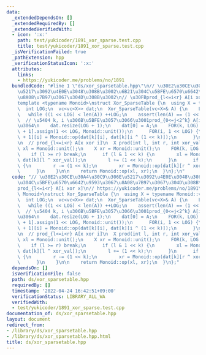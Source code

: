 ```yaml
---
data:
  _extendedDependsOn: []
  _extendedRequiredBy: []
  _extendedVerifiedWith:
  - icon: ':x:'
    path: test/yukicoder/1891_xor_sparse.test.cpp
    title: test/yukicoder/1891_xor_sparse.test.cpp
  _isVerificationFailed: true
  _pathExtension: hpp
  _verificationStatusIcon: ':x:'
  attributes:
    links:
    - https://yukicoder.me/problems/no/1891
  bundledCode: "#line 1 \"ds/xor_sparsetable.hpp\"\n// \u30E2\u30CE\u30A4\u30C9\u306E\
    \u5217\u3092\u4E0E\u3048\u308B\u3002\u6B21\u304C\u5BFE\u6570\u6642\u9593\u3067\
    \u8A08\u7B97\u3067\u304D\u308B\u3002\n// \u30FBprod_{l<=i<r} A[i xor x]\n// https://yukicoder.me/problems/no/1891\n\
    template <typename Monoid>\nstruct Xor_SparseTable {\n  using X = typename Monoid::value_type;\n\
    \  int LOG;\n  vc<vc<X>> dat;\n  Xor_SparseTable(vc<X>& A) {\n    LOG = 0;\n \
    \   while ((1 << LOG) < len(A)) ++LOG;\n    assert(len(A) == (1 << LOG));\n  \
    \  // \u5404 k, i \u306B\u5BFE\u3057\u3066\u3001prod_{0<=j<2^k} A[i^j] \u3092\u6301\
    \u3064\n    dat.resize(LOG + 1);\n    dat[0] = A;\n    FOR(k, LOG) {\n      dat[k\
    \ + 1].assign(1 << LOG, Monoid::unit());\n      FOR(i, 1 << LOG) {\n        dat[k\
    \ + 1][i] = Monoid::op(dat[k][i], dat[k][i ^ (1 << k)]);\n      }\n    }\n  }\n\
    \n  // prod_{l<=i<r} A[x xor i]\n  X prod(int l, int r, int xor_val) {\n    X\
    \ xl = Monoid::unit();\n    X xr = Monoid::unit();\n    FOR(k, LOG + 1) {\n  \
    \    if (l >= r) break;\n      if (l & 1 << k) {\n        xl = Monoid::op(xl,\
    \ dat[k][l ^ xor_val]);\n        l += (1 << k);\n      }\n      if (r & 1 << k)\
    \ {\n        r -= (1 << k);\n        xr = Monoid::op(dat[k][r ^ xor_val], xr);\n\
    \      }\n    }\n\n    return Monoid::op(xl, xr);\n  }\n};\n"
  code: "// \u30E2\u30CE\u30A4\u30C9\u306E\u5217\u3092\u4E0E\u3048\u308B\u3002\u6B21\
    \u304C\u5BFE\u6570\u6642\u9593\u3067\u8A08\u7B97\u3067\u304D\u308B\u3002\n// \u30FB\
    prod_{l<=i<r} A[i xor x]\n// https://yukicoder.me/problems/no/1891\ntemplate <typename\
    \ Monoid>\nstruct Xor_SparseTable {\n  using X = typename Monoid::value_type;\n\
    \  int LOG;\n  vc<vc<X>> dat;\n  Xor_SparseTable(vc<X>& A) {\n    LOG = 0;\n \
    \   while ((1 << LOG) < len(A)) ++LOG;\n    assert(len(A) == (1 << LOG));\n  \
    \  // \u5404 k, i \u306B\u5BFE\u3057\u3066\u3001prod_{0<=j<2^k} A[i^j] \u3092\u6301\
    \u3064\n    dat.resize(LOG + 1);\n    dat[0] = A;\n    FOR(k, LOG) {\n      dat[k\
    \ + 1].assign(1 << LOG, Monoid::unit());\n      FOR(i, 1 << LOG) {\n        dat[k\
    \ + 1][i] = Monoid::op(dat[k][i], dat[k][i ^ (1 << k)]);\n      }\n    }\n  }\n\
    \n  // prod_{l<=i<r} A[x xor i]\n  X prod(int l, int r, int xor_val) {\n    X\
    \ xl = Monoid::unit();\n    X xr = Monoid::unit();\n    FOR(k, LOG + 1) {\n  \
    \    if (l >= r) break;\n      if (l & 1 << k) {\n        xl = Monoid::op(xl,\
    \ dat[k][l ^ xor_val]);\n        l += (1 << k);\n      }\n      if (r & 1 << k)\
    \ {\n        r -= (1 << k);\n        xr = Monoid::op(dat[k][r ^ xor_val], xr);\n\
    \      }\n    }\n\n    return Monoid::op(xl, xr);\n  }\n};"
  dependsOn: []
  isVerificationFile: false
  path: ds/xor_sparsetable.hpp
  requiredBy: []
  timestamp: '2022-04-24 16:42:51+09:00'
  verificationStatus: LIBRARY_ALL_WA
  verifiedWith:
  - test/yukicoder/1891_xor_sparse.test.cpp
documentation_of: ds/xor_sparsetable.hpp
layout: document
redirect_from:
- /library/ds/xor_sparsetable.hpp
- /library/ds/xor_sparsetable.hpp.html
title: ds/xor_sparsetable.hpp
---
```

